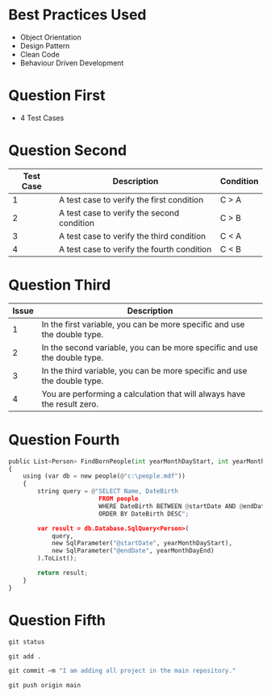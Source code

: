 # Best Practices Used
* Object Orientation <br>
* Design Pattern <br>
* Clean Code <br>
* Behaviour Driven Development <br>

# Question First
* 4 Test Cases

# Question Second
| Test Case | Description                                | Condition | 
| --------- | ------------------------------------------ |---------- |
| 1         | A test case to verify the first condition  | C > A     |
| 2         | A test case to verify the second condition | C > B     |
| 3         | A test case to verify the third condition  | C < A     |
| 4         | A test case to verify the fourth condition | C < B     |

# Question Third
| Issue | Description                                                              |
| ----- | ------------------------------------------------------------------------ | 
| 1     | In the first variable, you can be more specific and use the double type. |
| 2     | In the second variable, you can be more specific and use the double type.|
| 3     | In the third variable, you can be more specific and use the double type. |
| 4     | You are performing a calculation that will always have the result zero.  |

# Question Fourth
```python
public List<Person> FindBornPeople(int yearMonthDayStart, int yearMonthDayEnd)
{
    using (var db = new people(@"c:\people.mdf"))
    {
        string query = @"SELECT Name, DateBirth
                         FROM people
                         WHERE DateBirth BETWEEN @startDate AND @endDate
                         ORDER BY DateBirth DESC";

        var result = db.Database.SqlQuery<Person>(
            query, 
            new SqlParameter("@startDate", yearMonthDayStart),
            new SqlParameter("@endDate", yearMonthDayEnd)
        ).ToList();

        return result;
    }
}
```

# Question Fifth
```python
git status
```

```python
git add .
```

```python
git commit –m "I am adding all project in the main repository."
```

```python
git push origin main
```